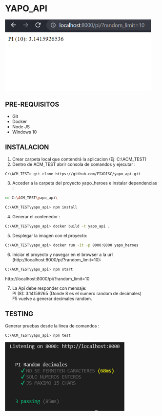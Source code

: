 # YAPO_API
![CAPTURA](img/Captura.PNG)

## PRE-REQUISITOS
- Git
- Docker
- Node JS
- WIndows 10
## INSTALACION
1. Crear carpeta local que contendrá la aplicacion (Ej: C:\ACM_TEST)
2. Dentro de ACM_TEST abrir consola de comandos y ejecutar : 
```sh
C:\ACM_TEST> git clone https://github.com/FIXDISC/yapo_api.git
```
3. Acceder a la carpeta del proyecto yapo_heroes e instalar dependencias :
```sh
cd C:\ACM_TEST\yapo_api\
```
```sh
C:\ACM_TEST\yapo_api> npm install
```
4. Generar el contenedor :
```sh
C:\ACM_TEST\yapo_api> docker build -t yapo_api .
```
5. Desplegar la imagen con el proyecto:
```sh
C:\ACM_TEST\yapo_api> docker run -it -p 8000:8000 yapo_heroes
```
6. Iniciar el proyecto y navegar en el browser a la url (http://localhost:8000/pi/?random_limit=10): 
```sh
C:\ACM_TEST\yapo_api> npm start
```  
http://localhost:8000/pi/?random_limit=10
   
7. La Api debe responder con mensaje:   
   PI (8): 3.14159265  (Donde 8 es el numero random de decimales)   
   F5 vuelve a generar decimales random.
  

## TESTING
Generar pruebas desde la linea de comandos :
```sh
C:\ACM_TEST\yapo_api> npm test
```
![TEST](img/test.PNG)
